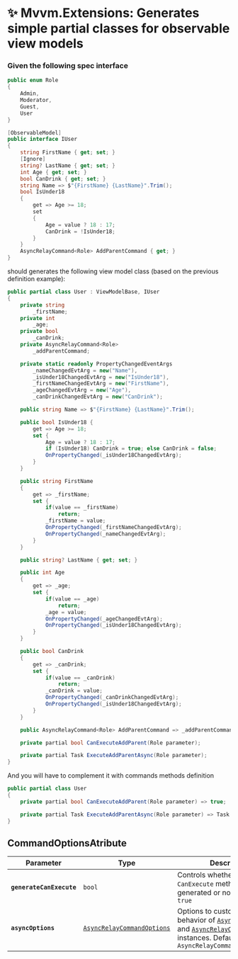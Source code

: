 ﻿# ✨ **Mvvm.Extensions**: Generates simple partial classes for observable view models 

### Given the following spec interface
```csharp
public enum Role
{
    Admin,
    Moderator,
    Guest,
    User
}

[ObservableModel]
public interface IUser
{
    string FirstName { get; set; }
    [Ignore]
    string? LastName { get; set; }
    int Age { get; set; }
    bool CanDrink { get; set; }
    string Name => $"{FirstName} {LastName}".Trim();
    bool IsUnder18
    {
        get => Age >= 18;
        set
        {
            Age = value ? 18 : 17;
            CanDrink = !IsUnder18;
        }
    }
    AsyncRelayCommand<Role> AddParentCommand { get; }
}
```

should generates the following view model class (based on the previous definition example):

```csharp
public partial class User : ViewModelBase, IUser 
{
    private string 
        _firstName;
    private int 
        _age;
    private bool 
        _canDrink;
    private AsyncRelayCommand<Role> 
        _addParentCommand;

    private static readonly PropertyChangedEventArgs
        _nameChangedEvtArg = new("Name"),
        _isUnder18ChangedEvtArg = new("IsUnder18"),
        _firstNameChangedEvtArg = new("FirstName"),
        _ageChangedEvtArg = new("Age"),
        _canDrinkChangedEvtArg = new("CanDrink");

    public string Name => $"{FirstName} {LastName}".Trim();

    public bool IsUnder18 { 
        get => Age >= 18;
        set {
            Age = value ? 18 : 17;
            if (IsUnder18) CanDrink = true; else CanDrink = false;
            OnPropertyChanged(_isUnder18ChangedEvtArg);
        }
    }

    public string FirstName
    {
        get => _firstName;
        set {
            if(value == _firstName) 
                return;
            _firstName = value;
            OnPropertyChanged(_firstNameChangedEvtArg);
            OnPropertyChanged(_nameChangedEvtArg);
        }
    }

    public string? LastName { get; set; }

    public int Age
    {
        get => _age;
        set {
            if(value == _age) 
                return;
            _age = value;
            OnPropertyChanged(_ageChangedEvtArg);
            OnPropertyChanged(_isUnder18ChangedEvtArg);
        }
    }

    public bool CanDrink
    {
        get => _canDrink;
        set {
            if(value == _canDrink) 
                return;
            _canDrink = value;
            OnPropertyChanged(_canDrinkChangedEvtArg);
            OnPropertyChanged(_isUnder18ChangedEvtArg);
        }
    }

    public AsyncRelayCommand<Role> AddParentCommand => _addParentCommand ??= new AsyncRelayCommand<Role>(ExecuteAddParentAsync, CanExecuteAddParent, AsyncRelayCommandOptions.None);

    private partial bool CanExecuteAddParent(Role parameter);

    private partial Task ExecuteAddParentAsync(Role parameter);
}
```

And you will have to complement it with commands methods definition

```cs
public partial class User
{
    private partial bool CanExecuteAddParent(Role parameter) => true;

    private partial Task ExecuteAddParentAsync(Role parameter) => Task.CompletedTask;
}
```

## CommandOptionsAtribute

| Parameter | Type | Description |
| --------- | ---- | ----------- |
| **`generateCanExecute`** | `bool` | Controls whether the `CanExecute` method will be generated or not. Default is `true` |
| **`asyncOptions`** | [`AsyncRelayCommandOptions`](https://github.com/CommunityToolkit/dotnet/blob/e8969781afe537ea41a964a15b4ccfee32e095df/src/CommunityToolkit.Mvvm/Input/AsyncRelayCommandOptions.cs) | Options to customize the behavior of [`AsyncRelayCommand`](https://github.com/CommunityToolkit/dotnet/blob/e8969781afe537ea41a964a15b4ccfee32e095df/src/CommunityToolkit.Mvvm/Input/AsyncRelayCommand.cs) and [`AsyncRelayCommand`](https://github.com/CommunityToolkit/dotnet/blob/e8969781afe537ea41a964a15b4ccfee32e095df/src/CommunityToolkit.Mvvm/Input/AsyncRelayCommand%7BT%7D.cs) instances. Defaults to `AsyncRelayCommandOptions.None`